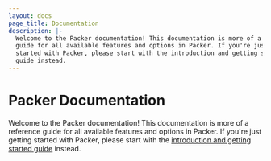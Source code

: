```yaml
---
layout: docs
page_title: Documentation
description: |-
  Welcome to the Packer documentation! This documentation is more of a reference
  guide for all available features and options in Packer. If you're just getting
  started with Packer, please start with the introduction and getting started
  guide instead.
---
```


# Packer Documentation

Welcome to the Packer documentation! This documentation is more of a reference
guide for all available features and options in Packer. If you're just getting
started with Packer, please start with the [introduction and getting started
guide](/intro) instead.
